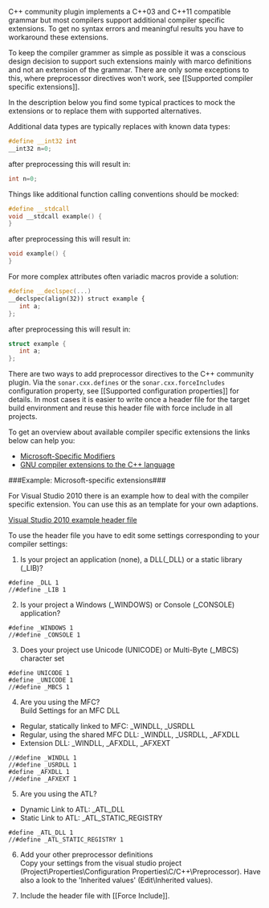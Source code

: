 C++ community plugin implements a C++03 and C++11 compatible grammar but most compilers support additional compiler specific extensions. To get no syntax errors and meaningful results you have to workaround these extensions.

To keep the compiler grammer as simple as possible it was a conscious design decision to support such extensions mainly with marco definitions and not an extension of the grammar. There are only some exceptions to this, where preprocessor directives won't work, see [[Supported compiler specific extensions]].

In the description below you find some typical practices to mock the extensions or to replace them with supported alternatives.

Additional data types are typically replaces with known data types:
```C++
#define __int32 int
__int32 n=0;
```
after preprocessing this will result in:
```C++
int n=0;
```
Things like additional function calling conventions should be mocked:
```C++
#define __stdcall
void __stdcall example() {
}
```
after preprocessing this will result in:
```C++
void example() {
}
```
For more complex attributes often variadic macros provide a solution:
```C++
#define __declspec(...)
__declspec(align(32)) struct example {
   int a;
};
```
after preprocessing this will result in:
```C++
struct example {
   int a;
};
```
There are two ways to add preprocessor directives to the C++ community plugin. Via the ```sonar.cxx.defines``` or the ```sonar.cxx.forceIncludes``` configuration property, see [[Supported configuration properties]] for details. In most cases it is easier to write once a header file for the target build environment and reuse this header file with force include in all projects.

To get an overview about available compiler specific extensions the links below can help you:
* [Microsoft-Specific Modifiers](http://msdn.microsoft.com/en-us/library/6bh0054z.aspx)
* [GNU compiler extensions to the C++ language](http://gcc.gnu.org/onlinedocs/gcc-4.9.0/gcc/C_002b_002b-Extensions.html)

###Example: Microsoft-specific extensions###

For Visual Studio 2010 there is an example how to deal with the compiler specific extension. You can use this as an template for your own adaptions.

[Visual Studio 2010 example header file](https://github.com/wenns/sonar-cxx/blob/master/sonar-cxx-plugin/src/main/resources/macros/VS10Macros.h)

To use the header file you have to edit some settings corresponding to your compiler settings:

1) Is your project an application (none), a DLL(_DLL) or a static library (_LIB)?
```
#define _DLL 1
//#define _LIB 1
```

2) Is your project a Windows (_WINDOWS) or Console (_CONSOLE) application?
```
#define _WINDOWS 1
//#define _CONSOLE 1
```

3) Does your project use Unicode (UNICODE) or Multi-Byte (_MBCS) character set
```
#define UNICODE 1
#define _UNICODE 1
//#define _MBCS 1
```

4) Are you using the MFC?
<br>Build Settings for an MFC DLL
- Regular, statically linked to MFC: _WINDLL, _USRDLL
- Regular, using the shared MFC DLL: _WINDLL, _USRDLL, _AFXDLL
- Extension DLL: _WINDLL, _AFXDLL, _AFXEXT
```
//#define _WINDLL 1
//#define _USRDLL 1
#define _AFXDLL 1
//#define _AFXEXT 1
```

5) Are you using the ATL?
- Dynamic Link to ATL: _ATL_DLL
- Static Link to ATL: _ATL_STATIC_REGISTRY
```
#define _ATL_DLL 1
//#define _ATL_STATIC_REGISTRY 1
```

6) Add your other preprocessor definitions
<br>Copy your settings from the visual studio project (Project\Properties\Configuration Properties\C/C++\Preprocessor). Have also a look to the 'Inherited values' (Edit\Inherited values).

7) Include the header file with [[Force Include]].
